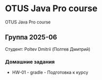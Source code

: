 # OTUS Java Pro course
OTUS Java Pro course

## Группа 2025-06
Студент:
Poltev Dmitrii (Полтев Дмитрий)

### Домашние задания
- HW-01 - gradle - Подготовка к курсу